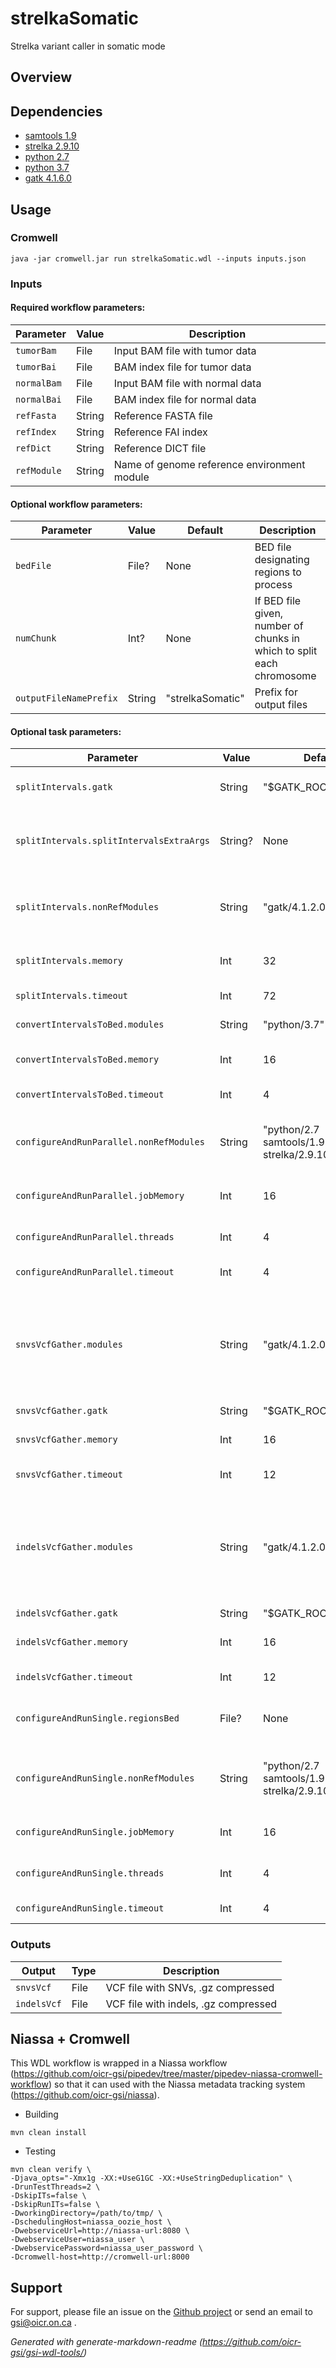# strelkaSomatic

Strelka variant caller in somatic mode

## Overview

## Dependencies

* [samtools 1.9](https://github.com/samtools/samtools)
* [strelka 2.9.10](https://github.com/Illumina/strelka/releases/tag/v2.9.10)
* [python 2.7](https://www.python.org/downloads/release/python-2716/)
* [python 3.7](https://www.python.org/downloads/release/python-378/)
* [gatk 4.1.6.0](https://software.broadinstitute.org/gatk/download/index)


## Usage

### Cromwell
```
java -jar cromwell.jar run strelkaSomatic.wdl --inputs inputs.json
```

### Inputs

#### Required workflow parameters:
Parameter|Value|Description
---|---|---
`tumorBam`|File|Input BAM file with tumor data
`tumorBai`|File|BAM index file for tumor data
`normalBam`|File|Input BAM file with normal data
`normalBai`|File|BAM index file for normal data
`refFasta`|String|Reference FASTA file
`refIndex`|String|Reference FAI index
`refDict`|String|Reference DICT file
`refModule`|String|Name of genome reference environment module


#### Optional workflow parameters:
Parameter|Value|Default|Description
---|---|---|---
`bedFile`|File?|None|BED file designating regions to process
`numChunk`|Int?|None|If BED file given, number of chunks in which to split each chromosome
`outputFileNamePrefix`|String|"strelkaSomatic"|Prefix for output files


#### Optional task parameters:
Parameter|Value|Default|Description
---|---|---|---
`splitIntervals.gatk`|String|"$GATK_ROOT/bin/gatk"|GATK executable path
`splitIntervals.splitIntervalsExtraArgs`|String?|None|Additional arguments for the 'gatk SplitIntervals' command
`splitIntervals.nonRefModules`|String|"gatk/4.1.2.0"|Environment modules other than the genome refence
`splitIntervals.memory`|Int|32|Memory allocated for job
`splitIntervals.timeout`|Int|72|Hours before task timeout
`convertIntervalsToBed.modules`|String|"python/3.7"|Environment modules
`convertIntervalsToBed.memory`|Int|16|Memory allocated for job
`convertIntervalsToBed.timeout`|Int|4|Hours before task timeout
`configureAndRunParallel.nonRefModules`|String|"python/2.7 samtools/1.9 strelka/2.9.10"|Environment module names other than genome reference
`configureAndRunParallel.jobMemory`|Int|16|Memory allocated for job
`configureAndRunParallel.threads`|Int|4|Number of threads for processing
`configureAndRunParallel.timeout`|Int|4|Hours before task timeout
`snvsVcfGather.modules`|String|"gatk/4.1.2.0"|Environment module names and version to load (space separated) before command execution
`snvsVcfGather.gatk`|String|"$GATK_ROOT/bin/gatk"|GATK to use
`snvsVcfGather.memory`|Int|16|Memory allocated for job
`snvsVcfGather.timeout`|Int|12|Hours before task timeout
`indelsVcfGather.modules`|String|"gatk/4.1.2.0"|Environment module names and version to load (space separated) before command execution
`indelsVcfGather.gatk`|String|"$GATK_ROOT/bin/gatk"|GATK to use
`indelsVcfGather.memory`|Int|16|Memory allocated for job
`indelsVcfGather.timeout`|Int|12|Hours before task timeout
`configureAndRunSingle.regionsBed`|File?|None|BED file designating regions to process
`configureAndRunSingle.nonRefModules`|String|"python/2.7 samtools/1.9 strelka/2.9.10"|Environment module names other than genome reference
`configureAndRunSingle.jobMemory`|Int|16|Memory allocated for job
`configureAndRunSingle.threads`|Int|4|Number of threads for processing
`configureAndRunSingle.timeout`|Int|4|Hours before task timeout


### Outputs

Output | Type | Description
---|---|---
`snvsVcf`|File|VCF file with SNVs, .gz compressed
`indelsVcf`|File|VCF file with indels, .gz compressed


## Niassa + Cromwell

This WDL workflow is wrapped in a Niassa workflow (https://github.com/oicr-gsi/pipedev/tree/master/pipedev-niassa-cromwell-workflow) so that it can used with the Niassa metadata tracking system (https://github.com/oicr-gsi/niassa).

* Building
```
mvn clean install
```

* Testing
```
mvn clean verify \
-Djava_opts="-Xmx1g -XX:+UseG1GC -XX:+UseStringDeduplication" \
-DrunTestThreads=2 \
-DskipITs=false \
-DskipRunITs=false \
-DworkingDirectory=/path/to/tmp/ \
-DschedulingHost=niassa_oozie_host \
-DwebserviceUrl=http://niassa-url:8080 \
-DwebserviceUser=niassa_user \
-DwebservicePassword=niassa_user_password \
-Dcromwell-host=http://cromwell-url:8000
```

## Support

For support, please file an issue on the [Github project](https://github.com/oicr-gsi) or send an email to gsi@oicr.on.ca .

_Generated with generate-markdown-readme (https://github.com/oicr-gsi/gsi-wdl-tools/)_
